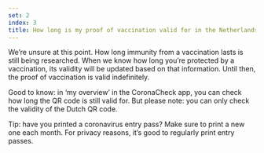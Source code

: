```yaml
---
set: 2
index: 3
title: How long is my proof of vaccination valid for in the Netherlands?
---
```

We’re unsure at this point. How long immunity from a vaccination lasts is still being researched. When we know how long you’re protected by a vaccination, its validity will be updated based on that information. Until then, the proof of vaccination is valid indefinitely.
 
Good to know: in ‘my overview’ in the CoronaCheck app, you can check how long the QR code is still valid for. But please note: you can only check the validity of the Dutch QR code.

Tip: have you printed a coronavirus entry pass? Make sure to print a new one each month. For privacy reasons, it’s good to regularly print entry passes.
